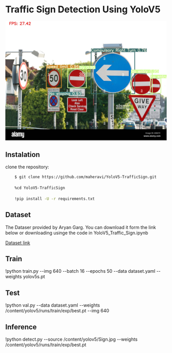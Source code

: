 # Traffic Sign Detection Using YoloV5

![Alt text](https://github.com/maheravi/YoloV5-TrafficSign/blob/main/Sign.jpg "Optional title")

## Instalation

clone the repository:
```sh
    $ git clone https://github.com/maheravi/YoloV5-TrafficSign.git

    %cd YoloV5-TrafficSign

    !pip install -U -r requirements.txt
   ```
## Dataset

The Dataser provided by Aryan Garg.
You can download it form the link below or downloading usinge the code in YoloV5_Traffic_Sign.ipynb

[Dataset link](https://drive.google.com/file/d/1gQD1OovQDyjMlUEWl6IEn2mzgS6KNppX/view)

## Train

!python train.py --img 640 --batch 16 --epochs 50 --data dataset.yaml --weights yolov5s.pt

## Test

!python val.py --data dataset.yaml --weights /content/yolov5/runs/train/exp/best.pt --img 640

## Inference

!python detect.py --source /content/yolov5/Sign.jpg --weights /content/yolov5/runs/train/exp/best.pt
